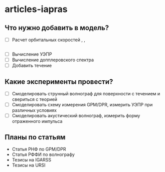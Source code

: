 # articles-iapras

## Что нужно добавить в модель?
- [ ] Расчет орбитальных скоростей 
<img src="https://latex.codecogs.com/svg.latex?\;v_x" title=""/>,
<img src="https://latex.codecogs.com/svg.latex?\;v_y" title=""/>,
<img src="https://latex.codecogs.com/svg.latex?\;v_z" title=""/>

- [ ] Вычисление УЭПР
- [ ] Вычисление допплеровского спектра
- [ ] Добавить течение

## Какие эксперименты провести? 
- [ ] Смоделировать струнный волнограф для поверхности с течением и свериться с теорией
- [ ] Смоделировать схему измерения GPM/DPR, измерить УЭПР при различных условиях
- [ ] Смоделировать акустический волнограф, измерить форму отраженного импульса

## Планы по статьям
- Статья РНФ  по GPM/DPR
- Статья РФФИ по волнографу
- Тезисы на IGARSS
- Тезисы на URSI